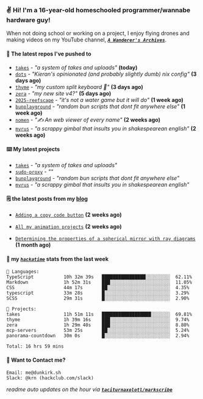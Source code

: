 ### ✌️ Hi! I'm a 16-year-old homeschooled programmer/wannabe hardware guy!

When not doing school or working on a project, I enjoy flying drones and making videos on my YouTube channel, [**_`A Wanderer's Archives`_**](https://youtube.com/@wanderer.archives).

#### 👷 The latest repos I've pushed to

- [`takes`](https://github.com/taciturnaxolotl/takes) - _"a system of takes and uploads"_ **(today)**
- [`dots`](https://github.com/taciturnaxolotl/dots) - _"Kieran's opinionated (and probably slightly dumb) nix config"_ **(3 days ago)**
- [`thyme`](https://github.com/taciturnaxolotl/thyme) - _"my custom split keyboard 🫶"_ **(3 days ago)**
- [`zera`](https://github.com/taciturnaxolotl/zera) - _"my new site v4?"_ **(5 days ago)**
- [`2025-reefscape`](https://github.com/df1317/2025-reefscape) - _"it's not a water game but it will do"_ **(1 week ago)**
- [`bunplayground`](https://github.com/taciturnaxolotl/bunplayground) - _"random bun scripts that dont fit anywhere else"_ **(1 week ago)**
- [`nomen`](https://github.com/aramshiva/nomen) - _"✍️ An web viewer of every name"_ **(2 weeks ago)**
- [`myrus`](https://github.com/taciturnaxolotl/myrus) - _"a scrappy gimbal that insults you in shakespearean english"_ **(2 weeks ago)**

#### ⌨️ My latest projects

- [`takes`](https://github.com/taciturnaxolotl/takes) - _"a system of takes and uploads"_
- [`sudo-proxy`](https://github.com/taciturnaxolotl/sudo-proxy) - _""_
- [`bunplayground`](https://github.com/taciturnaxolotl/bunplayground) - _"random bun scripts that dont fit anywhere else"_
- [`myrus`](https://github.com/taciturnaxolotl/myrus) - _"a scrappy gimbal that insults you in shakespearean english"_

#### 🗒️ the latest posts from my [blog](https://dunkirk.sh)

- [`Adding a copy code button`](https://dunkirk.sh/blog/adding-a-copy-button/) **(2 weeks ago)**

- [`All my animation projects`](https://dunkirk.sh/blog/my-animations/) **(2 weeks ago)**

- [`Determining the properties of a spherical mirror with ray diagrams`](https://dunkirk.sh/blog/spherical-ray-diagrams/) **(1 month ago)**



#### 📡 my [_`hackatime`_](https://waka.hackclub.com) stats from the last week

```text
💾 Languages:
TypeScript           10h 32m 39s   ████████████████░░░░░░░░░  62.11%
Markdown             1h 52m 31s    ███░░░░░░░░░░░░░░░░░░░░░░  11.05%
CSS                  44m 17s       ██░░░░░░░░░░░░░░░░░░░░░░░  4.35%
typescript           33m 28s       █░░░░░░░░░░░░░░░░░░░░░░░░  3.29%
SCSS                 29m 31s       █░░░░░░░░░░░░░░░░░░░░░░░░  2.90%

💼 Projects:
takes                11h 51m 11s   ██████████████████░░░░░░░  69.81%
thyme                1h 39m 16s    ███░░░░░░░░░░░░░░░░░░░░░░  9.74%
zera                 1h 29m 40s    ███░░░░░░░░░░░░░░░░░░░░░░  8.80%
mcp-servers          53m 25s       ██░░░░░░░░░░░░░░░░░░░░░░░  5.24%
panorama-countdown   30m 0s        █░░░░░░░░░░░░░░░░░░░░░░░░  2.94%

Total: 16 hrs 59 mins
```

#### 📮 Want to Contact me?

```text
Email: me@dunkirk.sh
Slack: @krn (hackclub.com/slack)
```

_readme auto updates on the hour via [**`taciturnaxolotl/markscribe`**](https://github.com/taciturnaxolotl/markscribe)_
